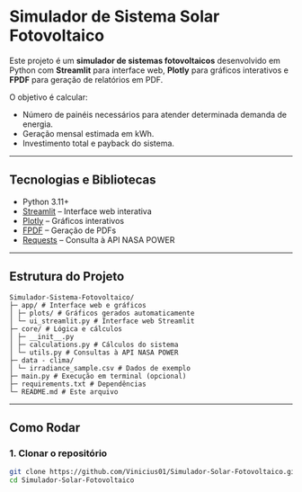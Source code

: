 # Simulador de Sistema Solar Fotovoltaico 

Este projeto é um **simulador de sistemas fotovoltaicos** desenvolvido em Python com **Streamlit** para interface web, **Plotly** para gráficos interativos e **FPDF** para geração de relatórios em PDF.  

O objetivo é calcular:

- Número de painéis necessários para atender determinada demanda de energia.  
- Geração mensal estimada em kWh.  
- Investimento total e payback do sistema.  

---

## Tecnologias e Bibliotecas

- Python 3.11+  
- [Streamlit](https://streamlit.io/) – Interface web interativa  
- [Plotly](https://plotly.com/python/) – Gráficos interativos  
- [FPDF](https://pyfpdf.github.io/fpdf2/) – Geração de PDFs  
- [Requests](https://docs.python-requests.org/) – Consulta à API NASA POWER  

---

## Estrutura do Projeto
```
Simulador-Sistema-Fotovoltaico/
├─ app/ # Interface web e gráficos
│ ├─ plots/ # Gráficos gerados automaticamente
│ └─ ui_streamlit.py # Interface web Streamlit
├─ core/ # Lógica e cálculos
│ ├─ __init__.py
│ ├─ calculations.py # Cálculos do sistema
│ └─ utils.py # Consultas à API NASA POWER
├─ data - clima/
│ └─ irradiance_sample.csv # Dados de exemplo
├─ main.py # Execução em terminal (opcional)
├─ requirements.txt # Dependências
└─ README.md # Este arquivo
```


---

## Como Rodar

### 1. Clonar o repositório

```bash
git clone https://github.com/Vinicius01/Simulador-Solar-Fotovoltaico.git
cd Simulador-Solar-Fotovoltaico

